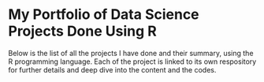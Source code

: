 # My Portfolio of Data Science Projects Done Using R
Below is the list of all the projects I have done and their summary, using the R programming language. Each of the project is linked to its own respository for further details and deep dive into the content and the codes.
